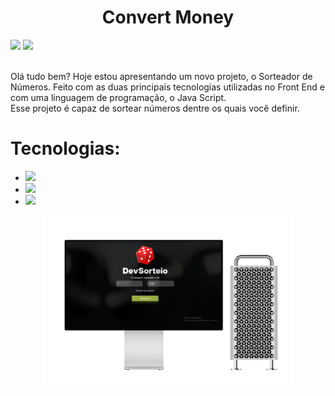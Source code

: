 <h1 align="center">Convert Money</h1>
<a align="center" href="https://www.instagram.com/_adrian.mth/" ><img src="https://img.shields.io/badge/Instagram-E4405F?style=for-the-badge&logo=instagram&logoColor=white" /></a>
<a align="center" href="https://www.linkedin.com/in/adrian-oliveira-74801b2b2/" ><img src="https://img.shields.io/badge/LinkedIn-0077B5?style=for-the-badge&logo=linkedin&logoColor=white" /></a>
<br>
<br>
<p>Olá tudo bem? Hoje estou apresentando um novo projeto, o Sorteador de Números. Feito com as duas principais tecnologias utilizadas no Front End e com uma linguagem de programação, o Java Script.
 <br>
 Esse projeto é capaz de sortear números dentre os quais você definir.
</p>

<h1>Tecnologias:</h1>

 - <img src="https://img.shields.io/badge/HTML5-E34F26?style=for-the-badge&logo=html5&logoColor=white"/> 

 - <img src="https://img.shields.io/badge/CSS3-1572B6?style=for-the-badge&logo=css3&logoColor=white" />

  - <img src="https://img.shields.io/badge/JavaScript-F7DF1E?style=for-the-badge&logo=javascript&logoColor=black" />

 
 

<div align="center">
    <img width="400px" alt="layout" src="assets/web-site.png"/>
<div>
